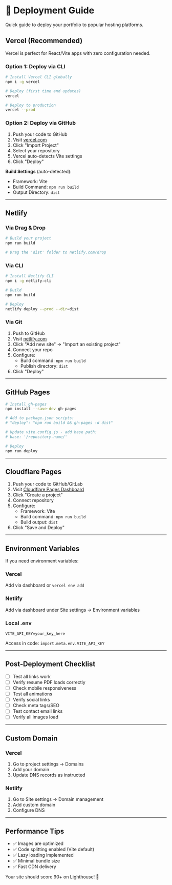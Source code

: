 # 🚀 Deployment Guide

Quick guide to deploy your portfolio to popular hosting platforms.

## Vercel (Recommended)

Vercel is perfect for React/Vite apps with zero configuration needed.

### Option 1: Deploy via CLI

```bash
# Install Vercel CLI globally
npm i -g vercel

# Deploy (first time and updates)
vercel

# Deploy to production
vercel --prod
```

### Option 2: Deploy via GitHub

1. Push your code to GitHub
2. Visit [vercel.com](https://vercel.com)
3. Click "Import Project"
4. Select your repository
5. Vercel auto-detects Vite settings
6. Click "Deploy"

**Build Settings** (auto-detected):
- Framework: Vite
- Build Command: `npm run build`
- Output Directory: `dist`

---

## Netlify

### Via Drag & Drop

```bash
# Build your project
npm run build

# Drag the 'dist' folder to netlify.com/drop
```

### Via CLI

```bash
# Install Netlify CLI
npm i -g netlify-cli

# Build
npm run build

# Deploy
netlify deploy --prod --dir=dist
```

### Via Git

1. Push to GitHub
2. Visit [netlify.com](https://netlify.com)
3. Click "Add new site" → "Import an existing project"
4. Connect your repo
5. Configure:
   - Build command: `npm run build`
   - Publish directory: `dist`
6. Click "Deploy"

---

## GitHub Pages

```bash
# Install gh-pages
npm install --save-dev gh-pages

# Add to package.json scripts:
# "deploy": "npm run build && gh-pages -d dist"

# Update vite.config.js - add base path:
# base: '/repository-name/'

# Deploy
npm run deploy
```

---

## Cloudflare Pages

1. Push your code to GitHub/GitLab
2. Visit [Cloudflare Pages Dashboard](https://dash.cloudflare.com/)
3. Click "Create a project"
4. Connect repository
5. Configure:
   - Framework: Vite
   - Build command: `npm run build`
   - Build output: `dist`
6. Click "Save and Deploy"

---

## Environment Variables

If you need environment variables:

### Vercel
Add via dashboard or `vercel env add`

### Netlify
Add via dashboard under Site settings → Environment variables

### Local .env
```env
VITE_API_KEY=your_key_here
```

Access in code: `import.meta.env.VITE_API_KEY`

---

## Post-Deployment Checklist

- [ ] Test all links work
- [ ] Verify resume PDF loads correctly
- [ ] Check mobile responsiveness
- [ ] Test all animations
- [ ] Verify social links
- [ ] Check meta tags/SEO
- [ ] Test contact email links
- [ ] Verify all images load

---

## Custom Domain

### Vercel
1. Go to project settings → Domains
2. Add your domain
3. Update DNS records as instructed

### Netlify
1. Go to Site settings → Domain management
2. Add custom domain
3. Configure DNS

---

## Performance Tips

- ✅ Images are optimized
- ✅ Code splitting enabled (Vite default)
- ✅ Lazy loading implemented
- ✅ Minimal bundle size
- ✅ Fast CDN delivery

Your site should score 90+ on Lighthouse! 🚀

